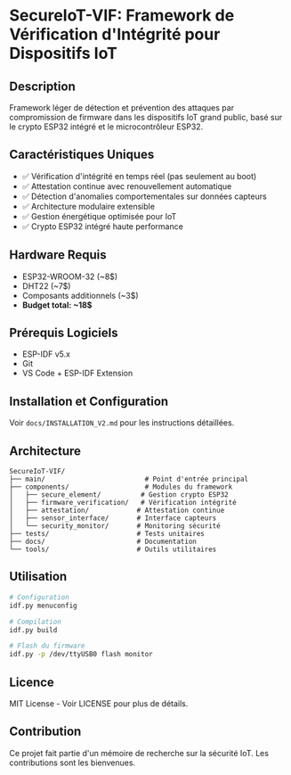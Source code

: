 # SecureIoT-VIF: Framework de Vérification d'Intégrité pour Dispositifs IoT

## Description
Framework léger de détection et prévention des attaques par compromission de firmware dans les dispositifs IoT grand public, basé sur le crypto ESP32 intégré et le microcontrôleur ESP32.

## Caractéristiques Uniques
- ✅ Vérification d'intégrité en temps réel (pas seulement au boot)
- ✅ Attestation continue avec renouvellement automatique
- ✅ Détection d'anomalies comportementales sur données capteurs
- ✅ Architecture modulaire extensible
- ✅ Gestion énergétique optimisée pour IoT
- ✅ Crypto ESP32 intégré haute performance

## Hardware Requis
- ESP32-WROOM-32 (~8$)
- DHT22 (~7$)
- Composants additionnels (~3$)
- **Budget total: ~18$**

## Prérequis Logiciels
- ESP-IDF v5.x
- Git
- VS Code + ESP-IDF Extension

## Installation et Configuration
Voir `docs/INSTALLATION_V2.md` pour les instructions détaillées.

## Architecture
```
SecureIoT-VIF/
├── main/                         # Point d'entrée principal
├── components/                   # Modules du framework
│   ├── secure_element/          # Gestion crypto ESP32
│   ├── firmware_verification/   # Vérification intégrité
│   ├── attestation/            # Attestation continue
│   ├── sensor_interface/       # Interface capteurs
│   └── security_monitor/       # Monitoring sécurité
├── tests/                      # Tests unitaires
├── docs/                       # Documentation
└── tools/                      # Outils utilitaires
```

## Utilisation
```bash
# Configuration
idf.py menuconfig

# Compilation
idf.py build

# Flash du firmware
idf.py -p /dev/ttyUSB0 flash monitor
```

## Licence
MIT License - Voir LICENSE pour plus de détails.

## Contribution
Ce projet fait partie d'un mémoire de recherche sur la sécurité IoT. Les contributions sont les bienvenues.